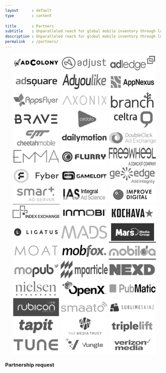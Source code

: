 ```yaml
---
layout      : default
type        : content

title       : Partners
subtitle    : Unparalleled reach for global mobile inventory through lots of direct connections that ensure cost savings for our customers.
description : Unparalleled reach for global mobile inventory through lots of direct connections that ensure cost savings for our customers! Partnerships with the most important SSPs/Ad Exchanges, Mobile Attribution tools, DMPs, Rich Media vendors and more. See the complete list here!
permalink   : /partners/
---
```


<ul data-role='partners'>
  <img src='/assets/images/partners/adcolony.png' />
  <img src='/assets/images/partners/adjust.png' />
  <img src='/assets/images/partners/adledge.png' />
  <img src='/assets/images/partners/adsquare.png' />
  <img src='/assets/images/partners/adyoulike.png' />
  <img src='/assets/images/partners/appnexus.png' />
  <img src='/assets/images/partners/appsflyer.png' />
  <img src='/assets/images/partners/axonix.png' />
  <img src='/assets/images/partners/branch.png' />
  <img src='/assets/images/partners/brave.png' />
  <img src='/assets/images/partners/cedato.png' />
  <img src='/assets/images/partners/celtra.png' />
  <img src='/assets/images/partners/cheetah.png' />
  <img src='/assets/images/partners/dailymotion.png' />
  <img src='/assets/images/partners/doubleclick.png' />
  <img src='/assets/images/partners/emma.png' />
  <img src='/assets/images/partners/flurry.png' />
  <img src='/assets/images/partners/stickyads.png' />
  <img src='/assets/images/partners/fyber.png' />
  <img src='/assets/images/partners/gameloft.png' />
  <img src='/assets/images/partners/geoedge.png' />
  <img src='/assets/images/partners/smartadserver.png' />
  <img src='/assets/images/partners/ias.png' />
  <img src='/assets/images/partners/improvedigital.png' />
  <img src='/assets/images/partners/index.png' />
  <img src='/assets/images/partners/inmobi.png' />
  <img src='/assets/images/partners/kochava.png' />
  <img src='/assets/images/partners/ligatus.png' />
  <img src='/assets/images/partners/mads.png' />
  <img src='/assets/images/partners/marsmedia.png' />
  <img src='/assets/images/partners/moat.png' />
  <img src='/assets/images/partners/mobfox.png' />
  <img src='/assets/images/partners/mobilda.png' />
  <img src='/assets/images/partners/mopub.png' />
  <img src='/assets/images/partners/mparticle.png' />
  <img src='/assets/images/partners/nexd.png' />
  <img src='/assets/images/partners/nielsen.png' />
  <img src='/assets/images/partners/openx.png' />
  <img src='/assets/images/partners/pubmatic.png' />
  <img src='/assets/images/partners/rubicon.png' />
  <img src='/assets/images/partners/smaato.png' />
  <img src='/assets/images/partners/sublimeskinz.png' />
  <img src='/assets/images/partners/tapit.png' />
  <img src='/assets/images/partners/tmt.png' />
  <img src='/assets/images/partners/triplelift.png' />
  <img src='/assets/images/partners/tune.png' />
  <img src='/assets/images/partners/vungle.png' />
  <img src='/assets/images/partners/verizon.png' />
</ul>

<!--[if lte IE 8]>
  <script charset="utf-8" type="text/javascript" src="//js.hsforms.net/forms/v2-legacy.js"></script>
<![endif]-->

<div id="partnership-form">
  <h3>Partnership request</h3>
  <script>
    hbspt.forms.create({
      portalId: "3426102",
      formId: "2f725f01-f26c-4473-a553-0e2742de301c"
    });
  </script>
</div>
